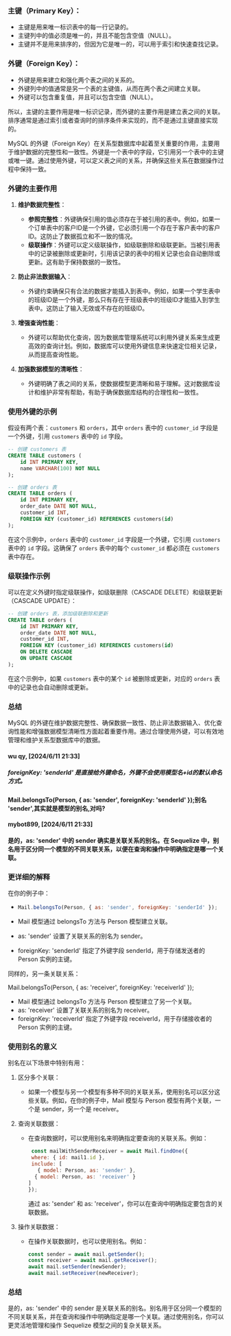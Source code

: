 

### 主键（Primary Key）：

- 主键是用来唯一标识表中的每一行记录的。
- 主键列中的值必须是唯一的，并且不能包含空值（NULL）。
- 主键并不是用来排序的，但因为它是唯一的，可以用于索引和快速查找记录。

### 外键（Foreign Key）：

- 外键是用来建立和强化两个表之间的关系的。
- 外键列中的值通常是另一个表的主键值，从而在两个表之间建立关联。
- 外键可以包含重复值，并且可以包含空值（NULL）。

所以，主键的主要作用是唯一标识记录，而外键的主要作用是建立表之间的关联。排序通常是通过索引或者查询时的排序条件来实现的，而不是通过主键直接实现的。





MySQL 的外键（Foreign Key）在关系型数据库中起着至关重要的作用，主要用于维护数据的完整性和一致性。外键是一个表中的字段，它引用另一个表中的主键或唯一键。通过使用外键，可以定义表之间的关系，并确保这些关系在数据操作过程中保持一致。







### 外键的主要作用

1. **维护数据完整性**：
   - **参照完整性**：外键确保引用的值必须存在于被引用的表中。例如，如果一个订单表中的客户ID是一个外键，它必须引用一个存在于客户表中的客户ID。这防止了数据孤立和不一致的情况。
   - **级联操作**：外键可以定义级联操作，如级联删除和级联更新。当被引用表中的记录被删除或更新时，引用该记录的表中的相关记录也会自动删除或更新。这有助于保持数据的一致性。

2. **防止非法数据输入**：
   - 外键约束确保只有合法的数据才能插入到表中。例如，如果一个学生表中的班级ID是一个外键，那么只有存在于班级表中的班级ID才能插入到学生表中。这防止了输入无效或不存在的班级ID。

3. **增强查询性能**：
   - 外键可以帮助优化查询，因为数据库管理系统可以利用外键关系来生成更高效的查询计划。例如，数据库可以使用外键信息来快速定位相关记录，从而提高查询性能。

4. **加强数据模型的清晰性**：
   - 外键明确了表之间的关系，使数据模型更清晰和易于理解。这对数据库设计和维护非常有帮助，有助于确保数据库结构的合理性和一致性。

### 使用外键的示例

假设有两个表：`customers` 和 `orders`，其中 `orders` 表中的 `customer_id` 字段是一个外键，引用 `customers` 表中的 `id` 字段。

```sql
-- 创建 customers 表
CREATE TABLE customers (
    id INT PRIMARY KEY,
    name VARCHAR(100) NOT NULL
);

-- 创建 orders 表
CREATE TABLE orders (
    id INT PRIMARY KEY,
    order_date DATE NOT NULL,
    customer_id INT,
    FOREIGN KEY (customer_id) REFERENCES customers(id)
);
```

在这个示例中，`orders` 表中的 `customer_id` 字段是一个外键，它引用 `customers` 表中的 `id` 字段。这确保了 `orders` 表中的每个 `customer_id` 都必须在 `customers` 表中存在。

### 级联操作示例

可以在定义外键时指定级联操作，如级联删除（CASCADE DELETE）和级联更新（CASCADE UPDATE）：

```sql
-- 创建 orders 表，添加级联删除和更新
CREATE TABLE orders (
    id INT PRIMARY KEY,
    order_date DATE NOT NULL,
    customer_id INT,
    FOREIGN KEY (customer_id) REFERENCES customers(id)
    ON DELETE CASCADE
    ON UPDATE CASCADE
);
```

在这个示例中，如果 `customers` 表中的某个 `id` 被删除或更新，对应的 `orders` 表中的记录也会自动删除或更新。

### 总结

MySQL 的外键在维护数据完整性、确保数据一致性、防止非法数据输入、优化查询性能和增强数据模型清晰性方面起着重要作用。通过合理使用外键，可以有效地管理和维护关系型数据库中的数据。







#### wu qy, [2024/6/11 21:33]

##### foreignKey: 'senderId' 是直接给外键命名，外键不会使用模型名+id的默认命名方式。

**Mail.belongsTo(Person, { as: 'sender', foreignKey: 'senderId' });别名 'sender',其实就是模型的别名,对吗?**

#### mybot899, [2024/6/11 21:33]

**是的，as: 'sender' 中的 sender 确实是关联关系的别名。在 Sequelize 中，别名用于区分同一个模型的不同关联关系，以便在查询和操作中明确指定是哪一个关联。**

### 更详细的解释

在你的例子中：


- ```js
  Mail.belongsTo(Person, { as: 'sender', foreignKey: 'senderId' });
  ```

- Mail 模型通过 belongsTo 方法与 Person 模型建立关联。


- as: 'sender' 设置了关联关系的别名为 sender。
- foreignKey: 'senderId' 指定了外键字段 senderId，用于存储发送者的 Person 实例的主键。

同样的，另一条关联关系：

Mail.belongsTo(Person, { as: 'receiver', foreignKey: 'receiverId' });


- Mail 模型通过 belongsTo 方法与 Person 模型建立了另一个关联。
- as: 'receiver' 设置了关联关系的别名为 receiver。
- foreignKey: 'receiverId' 指定了外键字段 receiverId，用于存储接收者的 Person 实例的主键。

### 使用别名的意义

别名在以下场景中特别有用：

1. 区分多个关联：

   - 如果一个模型与另一个模型有多种不同的关联关系，使用别名可以区分这些关联。例如，在你的例子中，Mail 模型与 Person 模型有两个关联，一个是 sender，另一个是 receiver。

2. 查询关联数据：

   - 在查询数据时，可以使用别名来明确指定要查询的关联关系。例如：

     ```js
      const mailWithSenderReceiver = await Mail.findOne({
      where: { id: mail1.id },
      include: [
        { model: Person, as: 'sender' },
       { model: Person, as: 'receiver' }
     ]
     });
     ```

     通过 as: 'sender' 和 as: 'receiver'，你可以在查询中明确指定要包含的关联数据。

3. 操作关联数据：

   - 在操作关联数据时，也可以使用别名。例如：

     ```js
     const sender = await mail.getSender();
     const receiver = await mail.getReceiver();
     await mail.setSender(newSender);
     await mail.setReceiver(newReceiver);
     ```

     

### 总结

是的，as: 'sender' 中的 sender 是关联关系的别名。别名用于区分同一个模型的不同关联关系，并在查询和操作中明确指定是哪一个关联。通过使用别名，你可以更灵活地管理和操作 Sequelize 模型之间的复杂关联关系。






